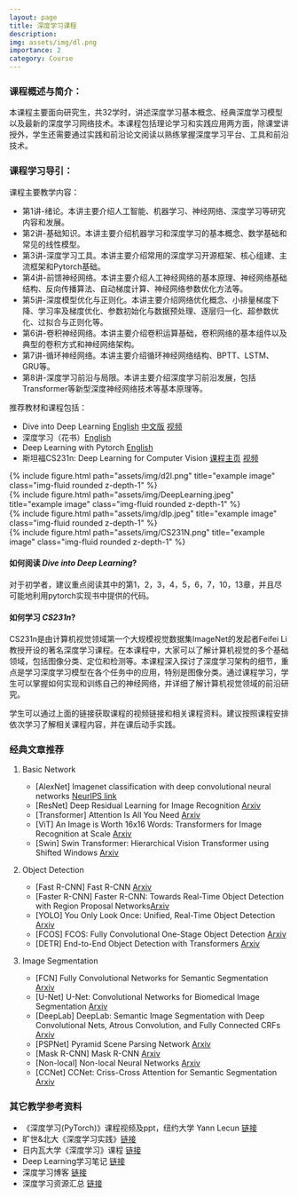 ```yaml
---
layout: page
title: 深度学习课程
description: 
img: assets/img/dl.png
importance: 2
category: Course
---
```

### 课程概述与简介：

本课程主要面向研究生，共32学时，讲述深度学习基本概念、经典深度学习模型以及最新的深度学习网络技术。本课程包括理论学习和实践应用两方面，除课堂讲授外，学生还需要通过实践和前沿论文阅读以熟练掌握深度学习平台、工具和前沿技术。

### 课程学习导引：
课程主要教学内容：
* 第1讲-绪论。本讲主要介绍人工智能、机器学习、神经网络、深度学习等研究内容和发展。
* 第2讲-基础知识。本讲主要介绍机器学习和深度学习的基本概念、数学基础和常见的线性模型。
* 第3讲-深度学习工具。本讲主要介绍常用的深度学习开源框架、核心组建、主流框架和Pytorch基础。
* 第4讲-前馈神经网络。本讲主要介绍人工神经网络的基本原理、神经网络基础结构、反向传播算法、自动梯度计算、神经网络参数优化方法等。
* 第5讲-深度模型优化与正则化。本讲主要介绍网络优化概念、小排量梯度下降、学习率及梯度优化、参数初始化与数据预处理、逐层归一化、超参数优化、过拟合与正则化等。
* 第6讲-卷积神经网络。本讲主要介绍卷积运算基础，卷积网络的基本组件以及典型的卷积方式和神经网络架构。
* 第7讲-循环神经网络。本讲主要介绍循环神经网络结构、BPTT、LSTM、GRU等。
* 第8讲-深度学习前沿与局限。本讲主要介绍深度学习前沿发展，包括Transformer等新型深度神经网络技术等基本原理等。

推荐教材和课程包括：
* Dive into Deep Learning [English](https://d2l.ai) [中文版](https://zh.d2l.ai/) [视频](https://space.bilibili.com/1567748478/channel/seriesdetail?sid=358497)
* 深度学习（花书）[English](https://www.deeplearningbook.org/)
* Deep Learning with Pytorch [English](https://isip.piconepress.com/courses/temple/ece_4822/resources/books/Deep-Learning-with-PyTorch.pdf)
* 斯坦福CS231n: Deep Learning for Computer Vision [课程主页](http://cs231n.stanford.edu/) [视频](https://www.bilibili.com/video/BV1nJ411z7fe/?spm_id_from=333.337.search-card.all.click&vd_source=945cf64d12eb8c35f4af718b31e3374d)
<div class="row">
    <div class="col-sm mt-3 mt-md-0">
        {% include figure.html path="assets/img/d2l.png" title="example image" class="img-fluid rounded z-depth-1" %}
    </div>
    <div class="col-sm mt-3 mt-md-0">
        {% include figure.html path="assets/img/DeepLearning.jpeg" title="example image" class="img-fluid rounded z-depth-1" %}
    </div>
    <div class="col-sm mt-3 mt-md-0">
        {% include figure.html path="assets/img/dlp.jpeg" title="example image" class="img-fluid rounded z-depth-1" %}
    </div>
    <div class="col-sm mt-3 mt-md-0">
        {% include figure.html path="assets/img/CS231N.png" title="example image" class="img-fluid rounded z-depth-1" %}
    </div>
</div>

#### 如何阅读 *Dive into Deep Learning*?
对于初学者，建议重点阅读其中的第1，2，3，4，5，6，7，10，13章，并且尽可能地利用pytorch实现书中提供的代码。

#### 如何学习 *CS231n*?
CS231n是由计算机视觉领域第一个大规模视觉数据集ImageNet的发起者Feifei Li教授开设的著名深度学习课程。在本课程中，大家可以了解计算机视觉的多个基础领域，包括图像分类、定位和检测等。本课程深入探讨了深度学习架构的细节，重点是学习深度学习模型在各个任务中的应用，特别是图像分类。通过课程学习，学生可以掌握如何实现和训练自己的神经网络，并详细了解计算机视觉领域的前沿研究。

学生可以通过上面的链接获取课程的视频链接和相关课程资料。建议按照课程安排依次学习了解相关课程内容，并在课后动手实践。

### 经典文章推荐
1. Basic Network

    * [AlexNet] Imagenet classification with deep convolutional neural networks [NeurIPS link](https://proceedings.neurips.cc/paper/2012/file/c399862d3b9d6b76c8436e924a68c45b-Paper.pdf)
    * [ResNet] Deep Residual Learning for Image Recognition [Arxiv](https://arxiv.org/abs/1512.03385)
    * [Transformer] Attention Is All You Need [Arxiv](http://arxiv.org/abs/1706.03762)
    * [ViT] An Image is Worth 16x16 Words: Transformers for Image Recognition at Scale [Arxiv](http://arxiv.org/abs/2010.11929)
    * [Swin] Swin Transformer: Hierarchical Vision Transformer using Shifted Windows [Arxiv](http://arxiv.org/abs/2103.14030)
2. Object Detection
    * [Fast R-CNN] Fast R-CNN [Arxiv](https://arxiv.org/abs/1504.08083)
    * [Faster R-CNN] Faster R-CNN: Towards Real-Time Object Detection with Region Proposal Networks[Arxiv](https://arxiv.org/abs/1506.01497)
    * [YOLO] You Only Look Once: Unified, Real-Time Object Detection [Arxiv](https://arxiv.org/abs/1506.02640)
    * [FCOS] FCOS: Fully Convolutional One-Stage Object Detection [Arxiv](https://arxiv.org/abs/1904.01355)
    * [DETR] End-to-End Object Detection with Transformers [Arxiv](https://arxiv.org/abs/2005.12872)
3. Image Segmentation
    * [FCN] Fully Convolutional Networks for Semantic Segmentation [Arxiv](https://arxiv.org/abs/1411.4038)
    * [U-Net] U-Net: Convolutional Networks for Biomedical Image Segmentation [Arxiv](https://arxiv.org/abs/1505.04597)
    * [DeepLab] DeepLab: Semantic Image Segmentation with Deep Convolutional Nets, Atrous Convolution, and Fully Connected CRFs [Arxiv](https://arxiv.org/abs/1606.00915)
    * [PSPNet] Pyramid Scene Parsing Network [Arxiv](http://arxiv.org/abs/1612.01105)
    * [Mask R-CNN] Mask R-CNN [Arxiv](https://arxiv.org/abs/1703.06870)
    * [Non-local] Non-local Neural Networks [Arxiv](http://arxiv.org/abs/1711.07971)
    * [CCNet] CCNet: Criss-Cross Attention for Semantic Segmentation [Arxiv](http://arxiv.org/abs/1811.11721)

### 其它教学参考资料
* 《深度学习(PyTorch)》课程视频及ppt，纽约大学 Yann Lecun [链接](https://cds.nyu.edu/deep-learning/)
* 旷世&北大《深度学习实践》[链接](https://www.bilibili.com/video/BV1E7411t7ay/?spm_id_from=333.1007.top_right_bar_window_history.content.click&vd_source=945cf64d12eb8c35f4af718b31e3374d)
* 日内瓦大学《深度学习》课程 [链接](https://fleuret.org/dlc/?continueFlag=94beb9def3b2abc69ded207e71ffda33)
* Deep Learning学习笔记 [链接](https://blog.csdn.net/zouxy09/category_1387932.html)
* 深度学习博客 [链接](https://blog.csdn.net/hjimce/category_3163421.html)
* 深度学习资源汇总 [链接](https://zhuanlan.zhihu.com/p/27180274)